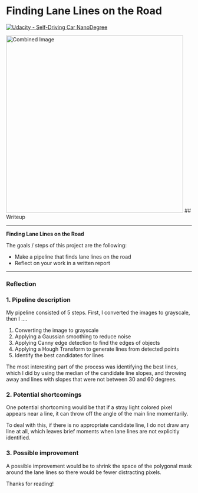 # **Finding Lane Lines on the Road**
[![Udacity - Self-Driving Car NanoDegree](https://s3.amazonaws.com/udacity-sdc/github/shield-carnd.svg)](http://www.udacity.com/drive)

<img src="examples/laneLines_thirdPass.jpg" width="480" alt="Combined Image" />
## Writeup

---

**Finding Lane Lines on the Road**

The goals / steps of this project are the following:
* Make a pipeline that finds lane lines on the road
* Reflect on your work in a written report


[//]: # (Image References)

[image1]: ./examples/grayscale.jpg "Grayscale"

---

### Reflection

### 1. Pipeline description

My pipeline consisted of 5 steps. First, I converted the images to grayscale, then I ....
1. Converting the image to grayscale
2. Applying a Gaussian smoothing to reduce noise
3. Applying Canny edge detection to find the edges of objects
4. Applying a Hough Transform to generate lines from detected points
5. Identify the best candidates for lines

The most interesting part of the process was identifying the best lines, which I did by using the median of the candidate line slopes, and throwing away and lines with slopes that were not between 30 and 60 degrees.  


### 2. Potential shortcomings


One potential shortcoming would be that if a stray light colored pixel appears near a line, it can throw off the angle of the main line momentarily.

To deal with this, if there is no appropriate candidate line, I do not draw any line at all, which leaves brief moments when lane lines are not explicitly identified.


### 3. Possible improvement

A possible improvement would be to shrink the space of the polygonal mask around the lane lines so there would be fewer distracting pixels.

Thanks for reading!
